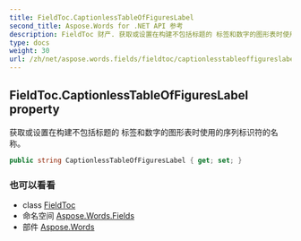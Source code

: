 ```yaml
---
title: FieldToc.CaptionlessTableOfFiguresLabel
second_title: Aspose.Words for .NET API 参考
description: FieldToc 财产. 获取或设置在构建不包括标题的 标签和数字的图形表时使用的序列标识符的名称
type: docs
weight: 30
url: /zh/net/aspose.words.fields/fieldtoc/captionlesstableoffigureslabel/
---
```

## FieldToc.CaptionlessTableOfFiguresLabel property

获取或设置在构建不包括标题的 标签和数字的图形表时使用的序列标识符的名称。

```csharp
public string CaptionlessTableOfFiguresLabel { get; set; }
```

### 也可以看看

* class [FieldToc](../)
* 命名空间 [Aspose.Words.Fields](../../fieldtoc/)
* 部件 [Aspose.Words](../../../)


